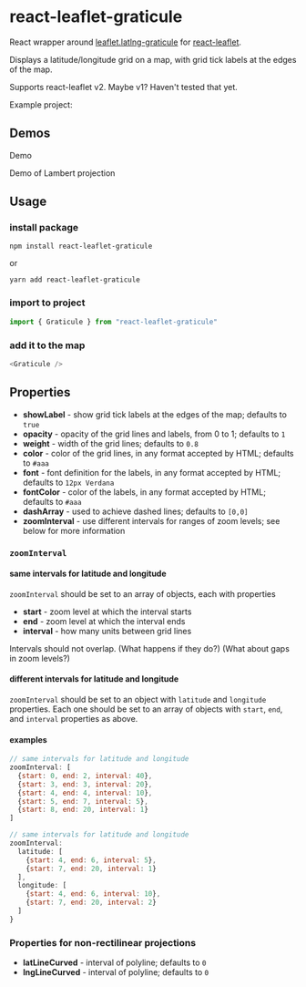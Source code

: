 # react-leaflet-graticule

React wrapper around [leaflet.latlng-graticule](https://github.com/cloudybay/leaflet.latlng-graticule)
for [react-leaflet](https://react-leaflet.js.org).

Displays a latitude/longitude grid on a map, with grid tick labels at the edges of the map.

Supports react-leaflet v2. Maybe v1? Haven't tested that yet.

Example project:

## Demos

Demo

Demo of Lambert projection

## Usage

### install package

    npm install react-leaflet-graticule

or

    yarn add react-leaflet-graticule

### import to project

```javascript
import { Graticule } from "react-leaflet-graticule"
```

### add it to the map

```javascript
<Graticule />
```

## Properties

* **showLabel** - show grid tick labels at the edges of the map; defaults to `true`
* **opacity** - opacity of the grid lines and labels, from 0 to 1; defaults to `1`
* **weight** - width of the grid lines; defaults to `0.8`
* **color** - color of the grid lines, in any format accepted by HTML; defaults to `#aaa`
* **font** - font definition for the labels, in any format accepted by HTML; defaults to `12px Verdana`
* **fontColor** - color of the labels, in any format accepted by HTML; defaults to `#aaa`
* **dashArray** - used to achieve dashed lines; defaults to `[0,0]`
* **zoomInterval** - use different intervals for ranges of zoom levels; see below for more information

### `zoomInterval`

#### same intervals for latitude and longitude

`zoomInterval` should be set to an array of objects, each with properties

* **start** - zoom level at which the interval starts
* **end** - zoom level at which the interval ends
* **interval** - how many units between grid lines

Intervals should not overlap. (What happens if they do?) (What about gaps in zoom levels?)

#### different intervals for latitude and longitude

`zoomInterval` should be set to an object with `latitude` and `longitude` properties.
Each one should be set to an array of objects with `start`, `end`, and `interval`
properties as above.

#### examples

```javascript
// same intervals for latitude and longitude
zoomInterval: [
  {start: 0, end: 2, interval: 40},
  {start: 3, end: 3, interval: 20},
  {start: 4, end: 4, interval: 10},
  {start: 5, end: 7, interval: 5},
  {start: 8, end: 20, interval: 1}
]
```

```javascript
// same intervals for latitude and longitude
zoomInterval:
  latitude: [
    {start: 4, end: 6, interval: 5},
    {start: 7, end: 20, interval: 1}
  ],
  longitude: [
    {start: 4, end: 6, interval: 10},
    {start: 7, end: 20, interval: 2}
  ]
}
```

### Properties for non-rectilinear projections

* **latLineCurved** - interval of polyline; defaults to `0`
* **lngLineCurved** - interval of polyline; defaults to `0`
